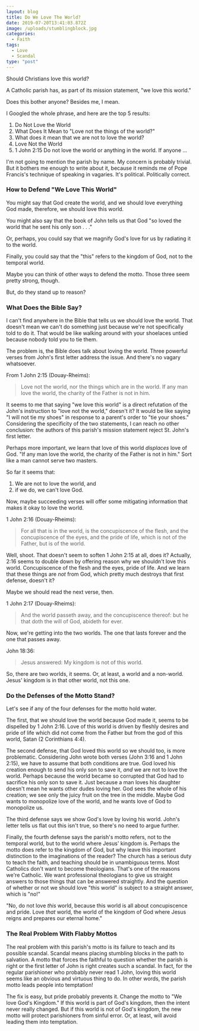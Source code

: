 ```yaml
---
layout: blog
title: Do We Love The World?
date: 2019-07-20T13:41:03.872Z
image: /uploads/stumblingblock.jpg
categories:
  - Faith
tags:
  - Love
  - Scandal
type: "post"
---
```

Should Christians love this world?

A Catholic parish has, as part of its mission statement, "we love this world."

Does this bother anyone? Besides me, I mean. 

I Googled the whole phrase, and here are the top 5 results:

1. Do Not Love the World
2. What Does It Mean to "Love not the things of the world?"
3. What does it mean that we are not to love the world?
4. Love Not the World
5. 1 John 2:15 Do not love the world or anything in the world. If anyone ...

I'm not going to mention the parish by name. My concern is probably trivial. But it bothers me enough to write about it, because it reminds me of Pope Francis's technique of speaking in vagaries. It's political. Politically correct. 

### How to Defend "We Love This World"

You might say that God create the world, and we should love everything God made, therefore, we should love this world. 

You might also say that the book of John tells us that God "so loved the world that he sent his only son . . ."

Or, perhaps, you could say that we magnify God's love for us by radiating it to the world. 

Finally, you could say that the "this" refers to the kingdom of God, not to the temporal world. 

Maybe you can think of other ways to defend the motto. Those three seem pretty strong, though. 

But, do they stand up to reason?

### What Does the Bible Say?

I can't find anywhere in the Bible that tells us we should love the world. That doesn't mean we can't do something just because we're not specifically told to do it. That would be like walking around with your shoelaces untied because nobody told you to tie them. 

The problem is, the Bible does talk about loving the world. Three powerful verses from John's first letter address the issue. And there's no vagary whatsoever. 

From 1 John 2:15 (Douay-Rheims):

>  Love not the world, nor the things which are in the world. If any man love the world, the charity of the Father is not in him.

It seems to me that saying "we love this world" is a direct refutation of the John's instruction to "love not the world," doesn't it? It would be like saying "I will not tie my shoes" in response to a parent's order to "tie your shoes." Considering the specificity of the two statements, I can reach no other conclusion: the authors of this parish's mission statement reject St. John's first letter.

Perhaps more important, we learn that love of this world _displaces_ love of God. "If any man love the world, the charity of the Father is not in him." Sort like a man cannot serve two masters. 

So far it seems that:

1. We are not to love the world, and
2. if we do, we can't love God.

Now, maybe succeeding verses will offer some mitigating information that makes it okay to love the world. 

1 John 2:16 (Douay-Rheims):

> For all that is in the world, is the concupiscence of the flesh, and the concupiscence of the eyes, and the pride of life, which is not of the Father, but is of the world.

Well, shoot. That doesn't seem to soften 1 John 2:15 at all, does it? Actually, 2:16 seems to double down by offering reason why we shouldn't love this world. Concupiscence of the flesh and the eyes, pride of life. And we learn that these things are _not_ from God, which pretty much destroys that first defense, doesn't it?

Maybe we should read the next verse, then.

1 John 2:17 (Douay-Rheims):

> And the world passeth away, and the concupiscence thereof: but he that doth the will of God, abideth for ever.

Now, we're getting into the two worlds. The one that lasts forever and the one that passes away. 

John 18:36:

> Jesus answered: My kingdom is not of this world.

So, there are two worlds, it seems. Or, at least, a world and a non-world. Jesus' kingdom is in that other world, not this one. 

### Do the Defenses of the Motto Stand?

Let's see if any of the four defenses for the motto hold water.

The first, that we should love the world because God made it, seems to be dispelled by 1 John 2:16. Love of this world is driven by fleshly desires and pride of life which did not come from the Father but from the god of this world, Satan (2 Corinthians 4:4). 

The second defense, that God loved this world so we should too, is more problematic. Considering John wrote both verses (John 3:16 and 1 John 2:15), we have to assume that both conditions are true. God loved his creation enough to send his only son to save it, _and_ we are not to love the world. Perhaps because the world became so corrupted that God had to sacrifice his only son to save it. Just because a man loves his daughter doesn't mean he wants other dudes loving her. God sees the whole of his creation; we see only the juicy fruit on the tree in the middle. Maybe God wants to monopolize love of the world, and he wants love of God to monopolize us. 

The third defense says we show God's love by loving his world. John's letter tells us flat out this isn't true, so there's no need to argue further. 

Finally, the fourth defense says the parish's motto refers, not to the temporal world, but to the world where Jesus' kingdom is. Perhaps the motto does refer to the kingdom of God, but why leave this important distinction to the imaginations of the reader? The church has a serious duty to teach the faith, and teaching should be in unambiguous terms. Most Catholics don't want to become theologians. That's one of the reasons we're Catholic. We want professional theologians to give us straight answers to those things that can be answered straightly. And the question of whether or not we should love "this world" is subject to a straight answer, which is "no!" 

"No, do not love _this_ world, because this world is all about concupiscence and pride. Love _that_ world, the world of the kingdom of God where Jesus reigns and prepares our eternal home." 

### The Real Problem With Flabby Mottos

The real problem with this parish's motto is its failure to teach and its possible scandal. Scandal means placing stumbling blocks in the path to salvation. A motto that forces the faithful to question whether the parish is right or the first letter of John is right creates such a scandal. In fact, for the regular parishioner who probably never read 1 John, loving this world seems like an obvious and virtuous thing to do. In other words, the parish motto leads people into temptation!

The fix is easy, but pride probably prevents it. Change the motto to "We love God's Kingdom." If this world is part of God's kingdom, then the intent never really changed. But if this world is not of God's kingdom, the new motto will protect parishioners from sinful error. Or, at least, will avoid leading them into temptation.
